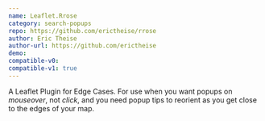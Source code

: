 ```yaml
---
name: Leaflet.Rrose
category: search-popups
repo: https://github.com/erictheise/rrose
author: Eric Theise
author-url: https://github.com/erictheise
demo: 
compatible-v0:
compatible-v1: true
---
```


A Leaflet Plugin for Edge Cases. For use when you want popups on <em>mouseover</em>, not <em>click</em>, and you need popup tips to reorient as you get close to the edges of your map.
